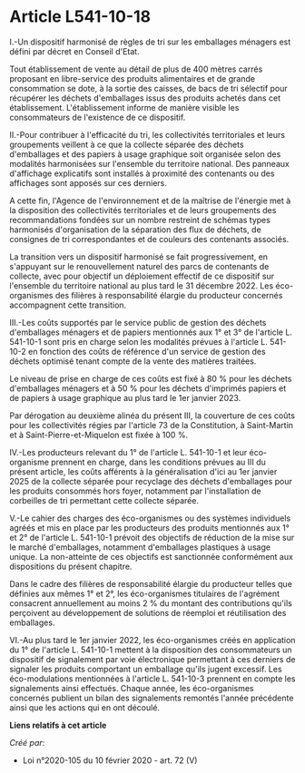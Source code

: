 # Article L541-10-18

I.-Un dispositif harmonisé de règles de tri sur les emballages ménagers est défini par décret en Conseil d'Etat.

Tout établissement de vente au détail de plus de 400 mètres carrés proposant en libre-service des produits alimentaires et de
grande consommation se dote, à la sortie des caisses, de bacs de tri sélectif pour récupérer les déchets d'emballages issus
des produits achetés dans cet établissement. L'établissement informe de manière visible les consommateurs de l'existence de
ce dispositif.

II.-Pour contribuer à l'efficacité du tri, les collectivités territoriales et leurs groupements veillent à ce que la collecte
séparée des déchets d'emballages et des papiers à usage graphique soit organisée selon des modalités harmonisées sur
l'ensemble du territoire national. Des panneaux d'affichage explicatifs sont installés à proximité des contenants ou des
affichages sont apposés sur ces derniers.

A cette fin, l'Agence de l'environnement et de la maîtrise de l'énergie met à la disposition des collectivités territoriales
et de leurs groupements des recommandations fondées sur un nombre restreint de schémas types harmonisés d'organisation de la
séparation des flux de déchets, de consignes de tri correspondantes et de couleurs des contenants associés.

La transition vers un dispositif harmonisé se fait progressivement, en s'appuyant sur le renouvellement naturel des parcs de
contenants de collecte, avec pour objectif un déploiement effectif de ce dispositif sur l'ensemble du territoire national au
plus tard le 31 décembre 2022. Les éco-organismes des filières à responsabilité élargie du producteur concernés accompagnent
cette transition.

III.-Les coûts supportés par le service public de gestion des déchets d'emballages ménagers et de papiers mentionnés aux 1°
et 3° de l'article L. 541-10-1 sont pris en charge selon les modalités prévues à l'article L. 541-10-2 en fonction des coûts
de référence d'un service de gestion des déchets optimisé tenant compte de la vente des matières traitées.

Le niveau de prise en charge de ces coûts est fixé à 80 % pour les déchets d'emballages ménagers et à 50 % pour les déchets
d'imprimés papiers et de papiers à usage graphique au plus tard le 1er janvier 2023.

Par dérogation au deuxième alinéa du présent III, la couverture de ces coûts pour les collectivités régies par l'article 73
de la Constitution, à Saint-Martin et à Saint-Pierre-et-Miquelon est fixée à 100 %.

IV.-Les producteurs relevant du 1° de l'article L. 541-10-1 et leur éco-organisme prennent en charge, dans les conditions
prévues au III du présent article, les coûts afférents à la généralisation d'ici au 1er janvier 2025 de la collecte séparée
pour recyclage des déchets d'emballages pour les produits consommés hors foyer, notamment par l'installation de corbeilles de
tri permettant cette collecte séparée.

V.-Le cahier des charges des éco-organismes ou des systèmes individuels agréés et mis en place par les producteurs des
produits mentionnés aux 1° et 2° de l'article L. 541-10-1 prévoit des objectifs de réduction de la mise sur le marché
d'emballages, notamment d'emballages plastiques à usage unique. La non-atteinte de ces objectifs est sanctionnée conformément
aux dispositions du présent chapitre.

Dans le cadre des filières de responsabilité élargie du producteur telles que définies aux mêmes 1° et 2°, les éco-organismes
titulaires de l'agrément consacrent annuellement au moins 2 % du montant des contributions qu'ils perçoivent au développement
de solutions de réemploi et réutilisation des emballages.

VI.-Au plus tard le 1er janvier 2022, les éco-organismes créés en application du 1° de l'article L. 541-10-1 mettent à la
disposition des consommateurs un dispositif de signalement par voie électronique permettant à ces derniers de signaler les
produits comportant un emballage qu'ils jugent excessif. Les éco-modulations mentionnées à l'article L. 541-10-3 prennent en
compte les signalements ainsi effectués. Chaque année, les éco-organismes concernés publient un bilan des signalements
remontés l'année précédente ainsi que les actions qui en ont découlé.

**Liens relatifs à cet article**

_Créé par_:

  - Loi n°2020-105 du 10 février 2020 - art. 72 (V)

